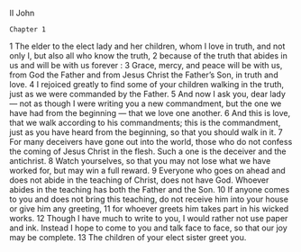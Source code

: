 II John

	Chapter 1

1	The elder to the elect lady and her children, whom I love in truth, and not only I, but also all who know the truth,
2	because of the truth that abides in us and will be with us forever :
3	Grace, mercy, and peace will be with us, from God the Father and from Jesus Christ the Father’s Son, in truth and love.
4	I rejoiced greatly to find some of your children walking in the truth, just as we were commanded by the Father.
5	And now I ask you, dear lady — not as though I were writing you a new commandment, but the one we have had from the beginning — that we love one another.
6	And this is love, that we walk according to his commandments; this is the commandment, just as you have heard from the beginning, so that you should walk in it.
7	For many deceivers have gone out into the world, those who do not confess the coming of Jesus Christ in the flesh. Such a one is the deceiver and the antichrist.
8	Watch yourselves, so that you may not lose what we have worked for, but may win a full reward.
9	Everyone who goes on ahead and does not abide in the teaching of Christ, does not have God. Whoever abides in the teaching has both the Father and the Son.
10	If anyone comes to you and does not bring this teaching, do not receive him into your house or give him any greeting,
11	for whoever greets him takes part in his wicked works.
12	Though I have much to write to you, I would rather not use paper and ink. Instead I hope to come to you and talk face to face, so that our joy may be complete.
13	The children of your elect sister greet you.


